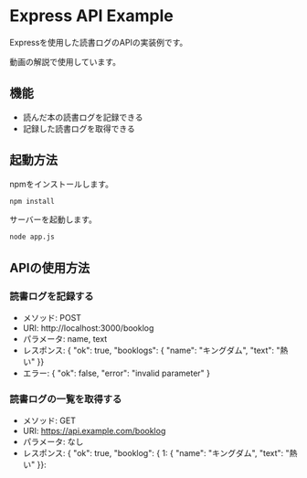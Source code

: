 # Express API Example

Expressを使用した読書ログのAPIの実装例です。

動画の解説で使用しています。

## 機能

- 読んだ本の読書ログを記録できる
- 記録した読書ログを取得できる

## 起動方法

npmをインストールします。

```sh
npm install
```

サーバーを起動します。

```sh
node app.js
```

## APIの使用方法

### 読書ログを記録する

- メソッド: POST
- URI: http://localhost:3000/booklog
- パラメータ: name, text
- レスポンス: { "ok": true, "booklogs": { "name": "キングダム", "text": "熱い" }}
- エラー: { "ok": false, "error": "invalid parameter" }

### 読書ログの一覧を取得する

- メソッド: GET
- URI: https://api.example.com/booklog
- パラメータ: なし
- レスポンス: { "ok": true, "booklog": { 1: { "name": "キングダム", "text": "熱い" }}:
